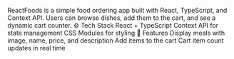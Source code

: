 ReactFoods is a simple food ordering app built with React, TypeScript, and Context API. Users can browse dishes, add them to the cart, and see a dynamic cart counter.
⚙️ Tech Stack
React + TypeScript
Context API for state management
CSS Modules for styling
🚀 Features
Display meals with image, name, price, and description
Add items to the cart
Cart item count updates in real time
